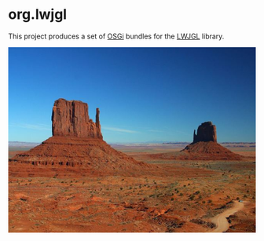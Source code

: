 org.lwjgl
===

This project produces a set of [OSGi](https://osgi.com) bundles for
the [LWJGL](https://lwjgl.org) library.

![LWJGL](./src/site/resources/lwjgl.jpg?raw=true)

